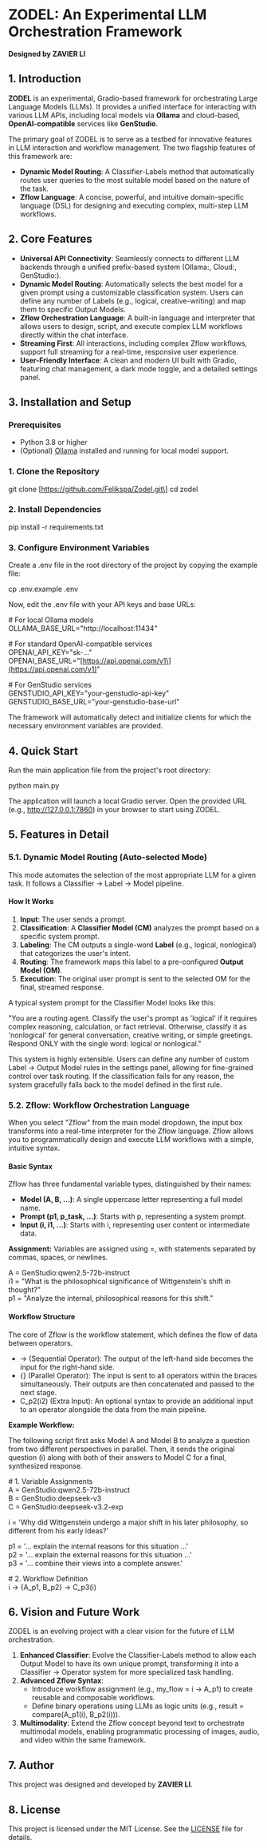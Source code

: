# **ZODEL: An Experimental LLM Orchestration Framework**

**Designed by ZAVIER LI**

## **1\. Introduction**

**ZODEL** is an experimental, Gradio-based framework for orchestrating Large Language Models (LLMs). It provides a unified interface for interacting with various LLM APIs, including local models via **Ollama** and cloud-based, **OpenAI-compatible** services like **GenStudio**.

The primary goal of ZODEL is to serve as a testbed for innovative features in LLM interaction and workflow management. The two flagship features of this framework are:

* **Dynamic Model Routing**: A Classifier-Labels method that automatically routes user queries to the most suitable model based on the nature of the task.  
* **Zflow Language**: A concise, powerful, and intuitive domain-specific language (DSL) for designing and executing complex, multi-step LLM workflows.


## **2\. Core Features**

* **Universal API Connectivity**: Seamlessly connects to different LLM backends through a unified prefix-based system (Ollama:, Cloud:, GenStudio:).  
* **Dynamic Model Routing**: Automatically selects the best model for a given prompt using a customizable classification system. Users can define any number of Labels (e.g., logical, creative-writing) and map them to specific Output Models.  
* **Zflow Orchestration Language**: A built-in language and interpreter that allows users to design, script, and execute complex LLM workflows directly within the chat interface.  
* **Streaming First**: All interactions, including complex Zflow workflows, support full streaming for a real-time, responsive user experience.  
* **User-Friendly Interface**: A clean and modern UI built with Gradio, featuring chat management, a dark mode toggle, and a detailed settings panel.

## **3\. Installation and Setup**

### **Prerequisites**

* Python 3.8 or higher  
* (Optional) [Ollama](https://ollama.com/) installed and running for local model support.

### **1\. Clone the Repository**

git clone \[https://github.com/Felikspa/Zodel.git\]
cd zodel

### **2\. Install Dependencies**

pip install \-r requirements.txt

### **3\. Configure Environment Variables**

Create a .env file in the root directory of the project by copying the example file:

cp .env.example .env

Now, edit the .env file with your API keys and base URLs:

\# For local Ollama models  
OLLAMA\_BASE\_URL="http://localhost:11434"

\# For standard OpenAI-compatible services  
OPENAI\_API\_KEY="sk-..."  
OPENAI\_BASE\_URL="\[https://api.openai.com/v1\](https://api.openai.com/v1)"

\# For GenStudio services  
GENSTUDIO\_API\_KEY="your-genstudio-api-key"  
GENSTUDIO\_BASE\_URL="your-genstudio-base-url"

The framework will automatically detect and initialize clients for which the necessary environment variables are provided.

## **4\. Quick Start**

Run the main application file from the project's root directory:

python main.py

The application will launch a local Gradio server. Open the provided URL (e.g., http://127.0.0.1:7860) in your browser to start using ZODEL.

## **5\. Features in Detail**

### **5.1. Dynamic Model Routing (Auto-selected Mode)**

This mode automates the selection of the most appropriate LLM for a given task. It follows a Classifier \-\> Label \-\> Model pipeline.

#### **How It Works**

1. **Input**: The user sends a prompt.  
2. **Classification**: A **Classifier Model (CM)** analyzes the prompt based on a specific system prompt.  
3. **Labeling**: The CM outputs a single-word **Label** (e.g., logical, nonlogical) that categorizes the user's intent.  
4. **Routing**: The framework maps this label to a pre-configured **Output Model (OM)**.  
5. **Execution**: The original user prompt is sent to the selected OM for the final, streamed response.

A typical system prompt for the Classifier Model looks like this:

"You are a routing agent. Classify the user's prompt as 'logical' if it requires complex reasoning, calculation, or fact retrieval. Otherwise, classify it as 'nonlogical' for general conversation, creative writing, or simple greetings. Respond ONLY with the single word: logical or nonlogical."

This system is highly extensible. Users can define any number of custom Label \-\> Output Model rules in the settings panel, allowing for fine-grained control over task routing. If the classification fails for any reason, the system gracefully falls back to the model defined in the first rule.

### **5.2. Zflow: Workflow Orchestration Language**

When you select "Zflow" from the main model dropdown, the input box transforms into a real-time interpreter for the Zflow language. Zflow allows you to programmatically design and execute LLM workflows with a simple, intuitive syntax.

#### **Basic Syntax**

Zflow has three fundamental variable types, distinguished by their names:

* **Model (A, B, ...)**: A single uppercase letter representing a full model name.  
* **Prompt (p1, p\_task, ...)**: Starts with p, representing a system prompt.  
* **Input (i, i1, ...)**: Starts with i, representing user content or intermediate data.

**Assignment:** Variables are assigned using \=, with statements separated by commas, spaces, or newlines.

A \= GenStudio:qwen2.5-72b-instruct  
i1 \= "What is the philosophical significance of Wittgenstein's shift in thought?"  
p1 \= "Analyze the internal, philosophical reasons for this shift."

#### **Workflow Structure**

The core of Zflow is the workflow statement, which defines the flow of data between operators.

* \-\> (Sequential Operator): The output of the left-hand side becomes the input for the right-hand side.  
* {} (Parallel Operator): The input is sent to all operators within the braces simultaneously. Their outputs are then concatenated and passed to the next stage.  
* C\_p2(i2) (Extra Input): An optional syntax to provide an additional input to an operator alongside the data from the main pipeline.

**Example Workflow:**

The following script first asks Model A and Model B to analyze a question from two different perspectives in parallel. Then, it sends the original question (i) along with both of their answers to Model C for a final, synthesized response.


\# 1\. Variable Assignments  
A \= GenStudio:qwen2.5-72b-instruct  
B \= GenStudio:deepseek-v3  
C \= GenStudio:deepseek-v3.2-exp

i \= 'Why did Wittgenstein undergo a major shift in his later philosophy, so different from his early ideas?'

p1 \= '... explain the internal reasons for this situation ...'  
p2 \= '... explain the external reasons for this situation ...'  
p3 \= '... combine their views into a complete answer.'

\# 2\. Workflow Definition  
i \-\> {A\_p1, B\_p2} \-\> C\_p3(i)

## **6\. Vision and Future Work**

ZODEL is an evolving project with a clear vision for the future of LLM orchestration.

1. **Enhanced Classifier**: Evolve the Classifier-Labels method to allow each Output Model to have its own unique prompt, transforming it into a Classifier \-\> Operator system for more specialized task handling.  
2. **Advanced Zflow Syntax**:  
   * Introduce workflow assignment (e.g., my\_flow \= i \-\> A\_p1) to create reusable and composable workflows.  
   * Define binary operations using LLMs as logic units (e.g., result \= compare(A\_p1(i), B\_p2(i))).  
3. **Multimodality**: Extend the Zflow concept beyond text to orchestrate multimodal models, enabling programmatic processing of images, audio, and video within the same framework.

## **7\. Author**

This project was designed and developed by **ZAVIER LI**.

## **8\. License**

This project is licensed under the MIT License. See the [LICENSE](https://www.google.com/search?q=LICENSE) file for details.
